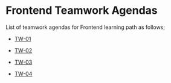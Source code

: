 # Frontend Teamwork Agendas

List of teamwork agendas for Frontend learning path as follows;

- [TW-01](./M2-TW-01.pdf)

- [TW-02](./M2-TW-02.pdf)

- [TW-03](./M2-TW-03.pdf)

- [TW-04](./M2-TW-04.pdf)
